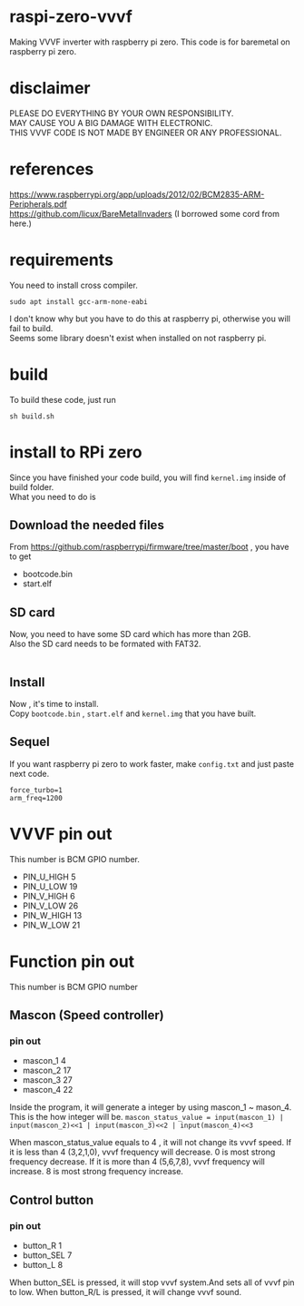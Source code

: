 # raspi-zero-vvvf
Making VVVF inverter with raspberry pi zero.
This code is for baremetal on raspberry pi zero.

# disclaimer
PLEASE DO EVERYTHING BY YOUR OWN RESPONSIBILITY.<br>
MAY CAUSE YOU A BIG DAMAGE WITH ELECTRONIC.<br>
THIS VVVF CODE IS NOT MADE BY ENGINEER OR ANY PROFESSIONAL.<br>

# references
https://www.raspberrypi.org/app/uploads/2012/02/BCM2835-ARM-Peripherals.pdf<br>
https://github.com/licux/BareMetalInvaders (I borrowed some cord from here.)

# requirements
You need to install cross compiler.<br>
```
sudo apt install gcc-arm-none-eabi
```
I don't know why but you have to do this at raspberry pi, otherwise you will fail to build.<br>
Seems some library doesn't exist when installed on not raspberry pi.

# build
To build these code, just run
```
sh build.sh
```

# install to RPi zero
Since you have finished your code build, you will find `kernel.img` inside of build folder.<br>
What you need to do is

## Download the needed files
From https://github.com/raspberrypi/firmware/tree/master/boot , you have to get <br>
 - bootcode.bin
 - start.elf

## SD card
Now, you need to have some SD card which has more than 2GB.<br>
Also the SD card needs to be formated with FAT32.<br>
<br>

## Install
Now , it's time to install.<br>
Copy `bootcode.bin` , `start.elf` and `kernel.img` that you have built.<br>

## Sequel
If you want raspberry pi zero to work faster, make `config.txt` and just paste next code.<br>
```
force_turbo=1
arm_freq=1200
```

# VVVF pin out
This number is BCM GPIO number.
 - PIN_U_HIGH 5
 - PIN_U_LOW 19
 - PIN_V_HIGH 6
 - PIN_V_LOW 26
 - PIN_W_HIGH 13
 - PIN_W_LOW 21

# Function pin out
This number is BCM GPIO number

## Mascon (Speed controller)
### pin out
 - mascon_1 4
 - mascon_2 17
 - mascon_3 27
 - mascon_4 22

Inside the program, it will generate a integer by using mascon_1 ~ mason_4.<br>
This is the how integer will be.
`mascon_status_value = input(mascon_1) | input(mascon_2)<<1 | input(mascon_3)<<2 | input(mascon_4)<<3`<br>

When mascon_status_value equals to 4 , it will not change its vvvf speed.
If it is less than 4 (3,2,1,0), vvvf frequency will decrease. 0 is most strong frequency decrease.
If it is more than 4 (5,6,7,8), vvvf frequency will increase. 8 is most strong frequency increase.

## Control button
### pin out
 - button_R 1
 - button_SEL 7
 - button_L 8

When button_SEL is pressed, it will stop vvvf system.And sets all of vvvf pin to low.
When button_R/L is pressed, it will change vvvf sound.
